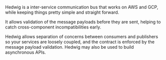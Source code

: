 Hedwig is a inter-service communication bus that works on AWS and GCP, while keeping things pretty simple and straight forward.

It allows validation of the message payloads before they are sent, helping to catch cross-component incompatibilities early.

Hedwig allows separation of concerns between consumers and publishers so your services are loosely coupled, and the contract is enforced by the message payload validation. Hedwig may also be used to build asynchronous APIs.
